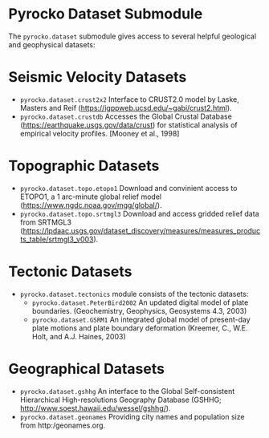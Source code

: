# Pyrocko Dataset Submodule

The `pyrocko.dataset` submodule gives access to several helpful geological and geophysical datasets:

# Seismic Velocity Datasets
* `pyrocko.dataset.crust2x2` Interface to CRUST2.0 model by Laske, Masters and Reif (https://igppweb.ucsd.edu/~gabi/crust2.html).
* `pyrocko.dataset.crustdb` Accesses the Global Crustal Database (https://earthquake.usgs.gov/data/crust) for statistical analysis of empirical velocity profiles. [Mooney et al., 1998]

# Topographic Datasets
* `pyrocko.dataset.topo.etopo1` Download and convinient access to ETOPO1, a 1 arc-minute global relief model (https://www.ngdc.noaa.gov/mgg/global/).
* `pyrocko.dataset.topo.srtmgl3` Download and access gridded relief data from SRTMGL3 (https://lpdaac.usgs.gov/dataset_discovery/measures/measures_products_table/srtmgl3_v003).

# Tectonic Datasets
* `pyrocko.dataset.tectonics` module consists of the tectonic datasets:
  * `pyrocko.dataset.PeterBird2002` An updated digital model of plate boundaries. (Geochemistry, Geophysics, Geosystems 4.3, 2003)
  * `pyrocko.dataset.GSRM1` An integrated global model of present-day plate motions and plate boundary deformation (Kreemer, C., W.E. Holt, and A.J. Haines, 2003)

# Geographical Datasets
* `pyrocko.dataset.gshhg` An interface to the Global Self-consistent Hierarchical High-resolutions Geography Database (GSHHG; http://www.soest.hawaii.edu/wessel/gshhg/).
* `pyrocko.dataset.geonames` Providing city names and population size from http:/geonames.org.
